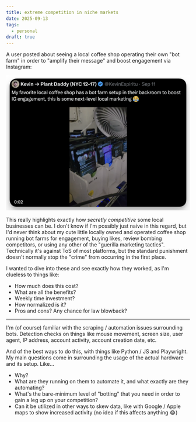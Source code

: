 ```yaml
---
title: extreme competition in niche markets
date: 2025-09-13
tags:
  - personal
draft: true
---
```

A user posted about seeing a local coffee shop operating their own "bot farm" in order to "amplify their message" and boost engagement via Instagram:

![](images/CleanShot%202025-09-13%20at%2008.41.24@2x.png)

This really highlights exactly how *secretly competitive* some local businesses can be. I don't know if I'm possibly just naive in this regard, but I'd never think about my cute little locally owned and operated coffee shop running bot farms for engagement, buying likes, review bombing competitors, or using any other of the "guerilla marketing tactics". Technically it's against ToS of most platforms, but the standard punishment doesn't normally stop the "crime" from occurring in the first place.

I wanted to dive into these and see exactly how they worked, as I'm clueless to things like:
- How much does this cost?
- What are all the benefits?
- Weekly time investment?
- How normalized is it?
- Pros and cons? Any chance for law blowback?

---

I'm (of course) familiar with the scraping / automation issues surrounding bots. Detection checks on things like mouse movement, screen size, user agent, IP address, account activity, account creation date, etc.

And of the best ways to do this, with things like Python / JS and Playwright. My main questions come in surrounding the usage of the actual hardware and its setup. Like... 
- Why? 
- What are they running on them to automate it, and what exactly are they automating? 
- What's the bare-minimum level of "botting" that you need in order to gain a leg up on your competition?
- Can it be utilized in other ways to skew data, like with Google / Apple maps to show increased activity (no idea if this affects anything 😂)


